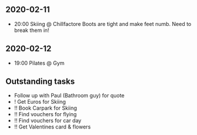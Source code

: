 ## 2020-02-11
- 20:00 Skiing @ Chillfactore
	Boots are tight and make feet numb. Need to break them in!

## 2020-02-12
- 19:00 Pilates @ Gym

## Outstanding tasks
- Follow up with Paul (Bathroom guy) for quote
- ! Get Euros for Skiing
- !! Book Carpark for Skiing
- !! Find vouchers for flying
- !! Find vouchers for car day
- !! Get Valentines card & flowers

